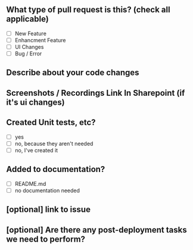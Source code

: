 ## What type of pull request is this? (check all applicable)

-   [ ] New Feature
-   [ ] Enhancment Feature
-   [ ] UI Changes
-   [ ] Bug / Error

## Describe about your code changes

## Screenshots / Recordings Link In Sharepoint (if it's ui changes)

<!-- Visual changes require screenshots -->

## Created Unit tests, etc?

-   [ ] yes
-   [ ] no, because they aren't needed
-   [ ] no, I've created it

## Added to documentation?

-   [ ] README.md
-   [ ] no documentation needed

## [optional] link to issue

<!-- format of issue links [issue#number](url) -->

## [optional] Are there any post-deployment tasks we need to perform?
